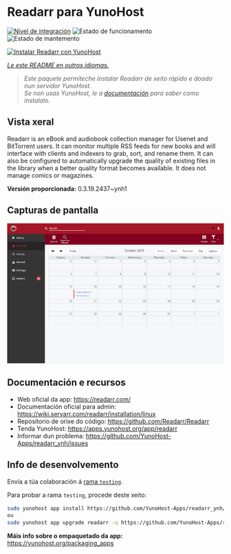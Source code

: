 <!--
NOTA: Este README foi creado automáticamente por <https://github.com/YunoHost/apps/tree/master/tools/readme_generator>
NON debe editarse manualmente.
-->

# Readarr para YunoHost

[![Nivel de integración](https://dash.yunohost.org/integration/readarr.svg)](https://dash.yunohost.org/appci/app/readarr) ![Estado de funcionamento](https://ci-apps.yunohost.org/ci/badges/readarr.status.svg) ![Estado de mantemento](https://ci-apps.yunohost.org/ci/badges/readarr.maintain.svg)

[![Instalar Readarr con YunoHost](https://install-app.yunohost.org/install-with-yunohost.svg)](https://install-app.yunohost.org/?app=readarr)

*[Le este README en outros idiomas.](./ALL_README.md)*

> *Este paquete permíteche instalar Readarr de xeito rápido e doado nun servidor YunoHost.*  
> *Se non usas YunoHost, le a [documentación](https://yunohost.org/install) para saber como instalalo.*

## Vista xeral

Readarr is an eBook and audiobook collection manager for Usenet and BitTorrent users. It can monitor multiple RSS feeds for new books and will interface with clients and indexers to grab, sort, and rename them. It can also be configured to automatically upgrade the quality of existing files in the library when a better quality format becomes available. It does not manage comics or magazines.

**Versión proporcionada:** 0.3.19.2437~ynh1

## Capturas de pantalla

![Captura de pantalla de Readarr](./doc/screenshots/calendar.png)

## Documentación e recursos

- Web oficial da app: <https://readarr.com/>
- Documentación oficial para admin: <https://wiki.servarr.com/readarr/installation/linux>
- Repositorio de orixe do código: <https://github.com/Readarr/Readarr>
- Tenda YunoHost: <https://apps.yunohost.org/app/readarr>
- Informar dun problema: <https://github.com/YunoHost-Apps/readarr_ynh/issues>

## Info de desenvolvemento

Envía a túa colaboración á [rama `testing`](https://github.com/YunoHost-Apps/readarr_ynh/tree/testing).

Para probar a rama `testing`, procede deste xeito:

```bash
sudo yunohost app install https://github.com/YunoHost-Apps/readarr_ynh/tree/testing --debug
ou
sudo yunohost app upgrade readarr -u https://github.com/YunoHost-Apps/readarr_ynh/tree/testing --debug
```

**Máis info sobre o empaquetado da app:** <https://yunohost.org/packaging_apps>
